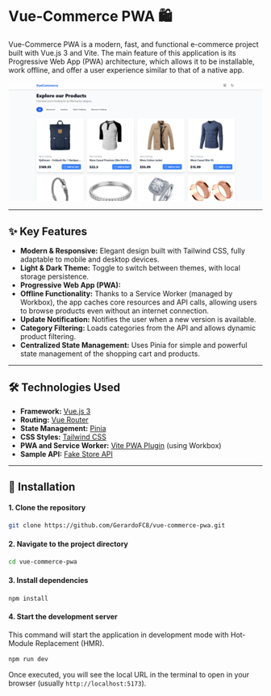 # Vue-Commerce PWA 🛍️

Vue-Commerce PWA is a modern, fast, and functional e-commerce project built with Vue.js 3 and Vite. The main feature of this application is its Progressive Web App (PWA) architecture, which allows it to be installable, work offline, and offer a user experience similar to that of a native app.

![Vue-Commerce Store Image](https://raw.githubusercontent.com/GerardoFC8/vue-commerce-pwa/refs/heads/main/src/assets/ss.png)

---

## ✨ Key Features

- **Modern & Responsive:** Elegant design built with Tailwind CSS, fully adaptable to mobile and desktop devices.
- **Light & Dark Theme:** Toggle to switch between themes, with local storage persistence.
- **Progressive Web App (PWA):**
- **Offline Functionality:** Thanks to a Service Worker (managed by Workbox), the app caches core resources and API calls, allowing users to browse products even without an internet connection.
- **Update Notification:** Notifies the user when a new version is available.
- **Category Filtering:** Loads categories from the API and allows dynamic product filtering.
- **Centralized State Management:** Uses Pinia for simple and powerful state management of the shopping cart and products.

---

## 🛠️ Technologies Used

- **Framework:** [Vue.js 3](https://vuejs.org/)
- **Routing:** [Vue Router](https://router.vuejs.org/)
- **State Management:** [Pinia](https://pinia.vuejs.org/)
- **CSS Styles:** [Tailwind CSS](https://tailwindcss.com/)
- **PWA and Service Worker:** [Vite PWA Plugin](https://vite-pwa-org.netlify.app/) (using Workbox)
- **Sample API:** [Fake Store API](https://fakestoreapi.com/)

---

## 🚀 Installation

#### 1. Clone the repository

```bash
git clone https://github.com/GerardoFC8/vue-commerce-pwa.git
```

#### 2. Navigate to the project directory

```bash
cd vue-commerce-pwa
```

#### 3. Install dependencies

```bash
npm install
```

#### 4. Start the development server

This command will start the application in development mode with Hot-Module Replacement (HMR).

```bash
npm run dev
```

Once executed, you will see the local URL in the terminal to open in your browser (usually `http://localhost:5173`).
